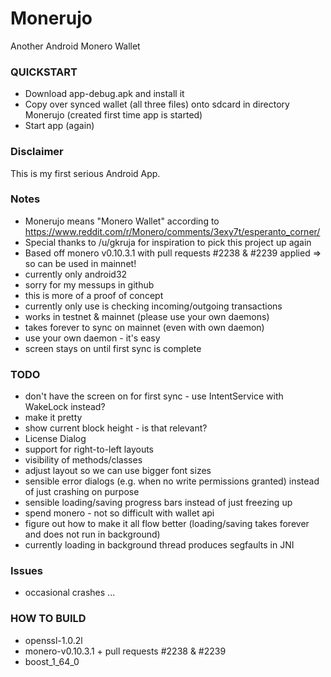 # Monerujo
Another Android Monero Wallet

### QUICKSTART
- Download app-debug.apk and install it
- Copy over synced wallet (all three files) onto sdcard in directory Monerujo (created first time app is started)
- Start app (again)

### Disclaimer
This is my first serious Android App.

### Notes
- Monerujo means "Monero Wallet" according to https://www.reddit.com/r/Monero/comments/3exy7t/esperanto_corner/
- Special thanks to /u/gkruja for inspiration to pick this project up again
- Based off monero v0.10.3.1 with pull requests #2238 & #2239 applied => so can be used in mainnet!
- currently only android32
- sorry for my messups in github
- this is more of a proof of concept
- currently only  use is checking incoming/outgoing transactions
- works in testnet & mainnet (please use your own daemons)
- takes forever to sync on mainnet (even with own daemon)
- use your own daemon - it's easy
- screen stays on until first sync is complete

### TODO
- don't have the screen on for first sync - use IntentService with WakeLock instead?
- make it pretty
- show current block height - is that relevant?
- License Dialog
- support for right-to-left layouts
- visibility of methods/classes
- adjust layout so we can use bigger font sizes
- sensible error dialogs (e.g. when no write permissions granted) instead of just crashing on purpose
- sensible loading/saving progress bars instead of just freezing up
- spend monero - not so difficult with wallet api
- figure out how to make it all flow better (loading/saving takes forever and does not run in background)
- currently loading in background thread produces segfaults in JNI

### Issues
- occasional crashes ...

### HOW TO BUILD
- openssl-1.0.2l
- monero-v0.10.3.1 + pull requests #2238 & #2239
- boost_1_64_0
